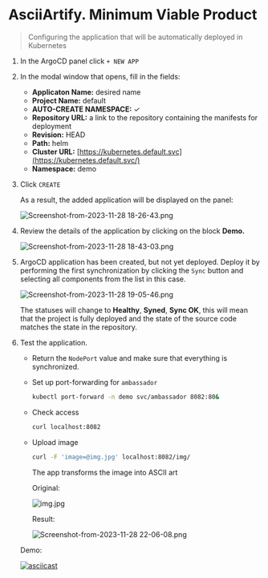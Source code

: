 # AsciiArtify. Minimum Viable Product

> Configuring the application that will be automatically deployed in Kubernetes

1. In the ArgoCD panel click `+ NEW APP`
2. In the modal window that opens, fill in the fields:

   - **Applicaton Name:** desired name
   - **Project Name:** default
   - **AUTO-CREATE NAMESPACE:** ✓
   - **Repository URL:** a link to the repository containing the manifests for deployment
   - **Revision:** HEAD
   - **Path:** helm
   - **Cluster URL:** [https://kubernetes.default.svc](https://kubernetes.default.svc/)
   - **Namespace:** demo
3. Click `CREATE`

   As a result, the added application will be displayed on the panel:

   ![Screenshot-from-2023-11-28 18-26-43.png](../assets/Screenshot-from-2023-11-28_18-26-43.png)

4. Review the details of the application by clicking on the block **Demo.**

   ![Screenshot-from-2023-11-28 18-43-03.png](../assets/Screenshot-from-2023-11-28_18-43-03.png)

5. ArgoCD application has been created, but not yet deployed. Deploy it by performing the first synchronization by clicking the `Sync` button and selecting all components from the list in this case.

   ![Screenshot-from-2023-11-28 19-05-46.png](../assets//Screenshot-from-2023-11-28_19-05-46.png)

   The statuses will change to **Healthy**, **Syned**, **Sync OK**, this will mean that the project is fully deployed and the state of the source code matches the state in the repository.

6. Test the application.

   - Return the `NodePort` value and make sure that everything is synchronized.
   - Set up port-forwarding for `ambassador`

     ```bash
     kubectl port-forward -n demo svc/ambassador 8082:80&
     ```
   - Check access

     ```bash
     curl localhost:8082
     ```
   - Upload image

     ```bash
     curl -F 'image=@img.jpg' localhost:8082/img/
     ```
     The app transforms the image into ASCII art

     Original:

     ![img.jpg](../assets/img.jpg)

     Result:

     ![Screenshot-from-2023-11-28 22-06-08.png](../assets/Screenshot-from-2023-11-28_22-06-08.png)

   Demo:

   [![asciicast](https://asciinema.org/a/wgiRhDrYWRGY0DlwWIdiUXJCF.svg)](https://asciinema.org/a/wgiRhDrYWRGY0DlwWIdiUXJCF)
